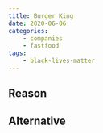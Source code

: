```yaml
---
title: Burger King
date: 2020-06-06
categories:
    - companies
    - fastfood
tags:
    - black-lives-matter
---
```


## Reason


## Alternative

